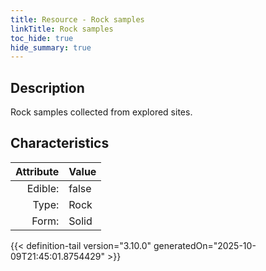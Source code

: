 ```yaml
---
title: Resource - Rock samples
linkTitle: Rock samples
toc_hide: true
hide_summary: true
---
```

<!-- This is generated by the MarsSim HelpGenertor, do not edit. -->

## Description
Rock samples collected from explored sites.

## Characteristics

| Attribute      | Value |
|--------:|:------|
|Edible:|false|
|Type:|Rock|
|Form:|Solid|
 



    


{{< definition-tail version="3.10.0" generatedOn="2025-10-09T21:45:01.8754429" >}}


